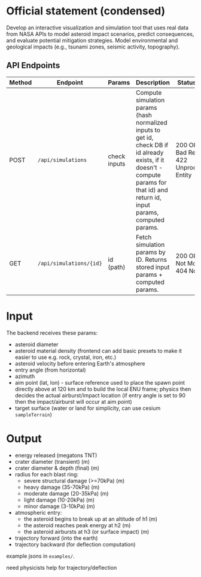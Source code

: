 # Official statement (condensed)
Develop an interactive visualization and simulation tool that uses real data from NASA APIs to model asteroid impact scenarios, predict consequences, and evaluate potential mitigation strategies. Model environmental and geological impacts (e.g., tsunami zones, seismic activity, topography).

## API Endpoints
| Method | Endpoint                | Params | Description                                                                 | Status Codes                              |
|--------|--------------------------|--------|-----------------------------------------------------------------------------|-------------------------------------------|
| POST   | `/api/simulations`         | check inputs    | Compute simulation params (hash normalized inputs to get id, check DB if id already exists, if it doesn't - compute params for that id) and return id, input params, computed params. | 200 OK; 400 Bad Request; 422 Unprocessable Entity |
| GET    | `/api/simulations/{id}`    | id (path) | Fetch simulation params by ID. Returns stored input params + computed params. | 200 OK; 304 Not Modified; 404 Not Found    |

# Input

The backend receives these params:
- asteroid diameter
- asteroid material density (frontend can add basic presets to make it easier to use e.g. rock, crystal, iron, etc.)
- asteroid velocity before entering Earth's atmosphere
- entry angle (from horizontal)
- azimuth
- aim point (lat, lon) - surface reference used to place the spawn point directly above at 120 km and to build the local ENU frame; physics then decides the actual airburst/impact location (if entry angle is set to 90 then the impact/airburst will occur at aim point)
- target surface (water or land for simplicity, can use cesium `sampleTerrain`)

# Output
- energy released (megatons TNT) 
- crater diameter (transient) (m)
- crater diameter & depth (final) (m)
- radius for each blast ring:
  - severe structural damage (>=70kPa) (m)
  - heavy damage (35-70kPa) (m)
  - moderate damage (20-35kPa) (m)
  - light damage (10-20kPa) (m)
  - minor damage (3-10kPa) (m)
- atmospheric entry: 
  - the asteroid begins to break up at an altitude of h1 (m)
  - the asteroid reaches peak energy at h2 (m)
  - the asteroid airbursts at h3 (or surface impact) (m)
- trajectory forward (into the earth)
- trajectory backward (for deflection computation)

example jsons in `examples/`.

need physicists help for trajectory/deflection








